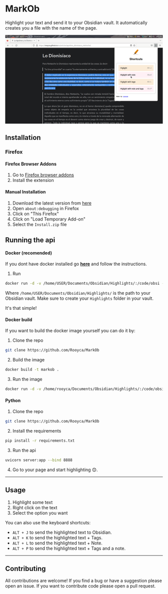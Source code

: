 # **MarkOb**


Highlight your text and send it to your Obsidian vault. It automatically creates you a file with the name of the page.

![highlighter](highlighter_obsidian.png)

## Installation

### Firefox

#### Firefox Browser Addons

1. Go to [Firefox browser addons](https://addons.mozilla.org/en-US/firefox/addon/markob/)
2. Install the extension

#### Manual Installation

1. Download the latest version from [here](Install.zip)
2. Open `about:debugging` in Firefox
3. Click on "This Firefox"
4. Click on "Load Temporary Add-on"
5. Select the `Install.zip` file

## Running the api

#### Docker (recomended)

If you dont have docker installed go [**here**](https://docs.docker.com/engine/install/) and follow the instructions.

1. Run 

```bash
docker run -d -v /home/USER/Documents/Obsidian/Highlights/:/code/obsi -p 8888:8888 rooyca/markob:slim
```

Where `/home/USER/Documents/Obsidian/Highlights/` is the path to your Obsidian vault. Make sure to create your `Highlights` folder in your vault.

It's that simple!

#### Docker build

If you want to build the docker image yourself you can do it by:

1. Clone the repo

```bash
git clone https://github.com/Rooyca/MarkOb
```

2. Build the image

```bash
docker build -t markob .
```

3. Run the image

```bash
docker run -d -v /home/rooyca/Documents/Obsidian/Highlights/:/code/obsi -p 8888:8888 markob
```

#### Python

1. Clone the repo

```bash
git clone https://github.com/Rooyca/MarkOb
```

2. Install the requirements

```bash
pip install -r requirements.txt
```

3. Run the api

```bash
uvicorn server:app --bind 8888
```

4. Go to your page and start highlighting 😊.

---

## Usage

1. Highlight some text
2. Right click on the text
3. Select the option you want

You can also use the keyboard shortcuts:

- `ALT + J` to send the highlighted text to Obsidian.
- `ALT + K` to send the highlighted text + Tags.
- `ALT + L` to send the highlighted text + Note.
- `ALT + P` to send the highlighted text + Tags and a note.

---

## Contributing

All contributions are welcome! If you find a bug or have a suggestion please open an issue. If you want to contribute code please open a pull request.











